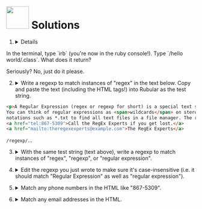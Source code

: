 # <img src="https://cloud.githubusercontent.com/assets/7833470/10423298/ea833a68-7079-11e5-84f8-0a925ab96893.png" width="60"> Solutions

1. <details>
  <summary>In the terminal, type `irb` (you're now in the ruby console!). Type `/hello world/.class`. What does it return?</summary>

  Seriously? No, just do it please.
</details>

2. <details>
    <summary>Write a regexp to match instances of "regex" in the text below. Copy and paste the text (including the HTML tags!) into Rubular as the test string.

  ```html
  <p>A Regular Expression (regex or regexp for short) is a special text string for describing a search pattern.
  You can think of regular expressions as <span>wildcards</span> on steroids. You are probably familiar with wildcard
  notations such as *.txt to find all text files in a file manager. The regex equivalent is <span>\.txt\</span></p>
  <a href="tel:867-5309">Call the RegEx Experts if you get lost.</a>
  <a href="mailto:theregexexperts@example.com">The RegEx Experts</a>
  ```
  </summary>

  `/regexp/`...
</details>

3. <details>
    <summary>With the same test string (text above), write a regexp to match instances of "regex", "regexp", or "regular expression".</summary>
    `/reg(ex[p]?|ular expression)/`
</details>

4. <details>
    <summary>Edit the regexp you just wrote to make sure it's case-insensitive (i.e. it should match "Regular Expression" as well as "regular expression").</summary>

    `/reg(ex[p]?|ular expression)/i`
</details>

5. <details>
      <summary>Match any phone numbers in the HTML like "867-5309".</summary>

      `/\d{3}-\d{4}/`
</details>

6. <details>
    <summary>Match any email addresses in the HTML.</summary>

    `/\w+@[^\.]+\.\w+/`
</details>
